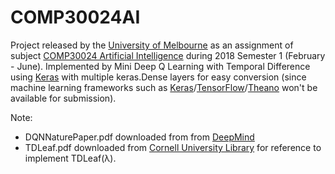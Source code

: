 # COMP30024AI

Project released by the [University of Melbourne](https://www.unimelb.edu.au/) as an assignment of subject [COMP30024 Artificial Intelligence](https://handbook.unimelb.edu.au/subjects/comp30024/print) during 2018 Semester 1 (February - June). Implemented by Mini Deep Q Learning with Temporal Difference using [Keras](https://keras.io/) with multiple keras.Dense layers for easy conversion (since machine learning frameworks such as [Keras](https://keras.io/)/[TensorFlow](https://www.tensorflow.org/)/[Theano](http://deeplearning.net/software/theano/) won't be available for submission).

Note:
* DQNNaturePaper.pdf downloaded from from [DeepMind](https://deepmind.com/research/publications/human-level-control-through-deep-reinforcement-learning/)
* TDLeaf.pdf downloaded from [Cornell University Library](https://arxiv.org/pdf/cs/9901001.pdf) for reference to implement TDLeaf(λ).
